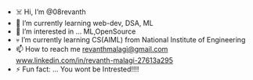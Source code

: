 - ☠️ Hi, I’m @08revanth
- 🔭 I’m currently learning web-dev, DSA, ML
- 👀 I’m interested in ... ML,OpenSource 
- 💀 I’m currently learning CS(AIML) from National Institute of Engineering
- 📫 How to reach me revanthmalagi@gmail.com
                      www.linkedin.com/in/revanth-malagi-27613a295
- ⚡ Fun fact: ... You wont be Intrested!!!!

<!---
08revanth/08revanth is a ✨ special ✨ repository because its `README.md` (this file) appears on your GitHub profile.
You can click the Preview link to take a look at your changes.
--->
